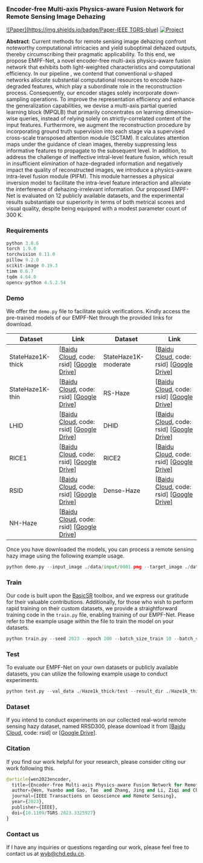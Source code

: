 ###  Encoder-free Multi-axis Physics-aware Fusion Network for Remote Sensing Image Dehazing

[![Paper](https://img.shields.io/badge/Paper-IEEE TGRS-blue)](https://ieeexplore.ieee.org/document/10287960)  [![Project](https://img.shields.io/badge/Project-GitHub-gold)](https://github.com/chdwyb/EMPF-Net)

**Abstract**: Current methods for remote sensing image dehazing confront noteworthy computational intricacies and yield suboptimal dehazed outputs, thereby circumscribing their pragmatic applicability. To this end, we propose EMPF-Net, a novel encoder-free multi-axis physics-aware fusion network that exhibits both light-weighted characteristics and computational efficiency. In our pipeline , we contend that conventional u-shaped networks allocate substantial computational resources to encode haze-degraded features, which play a subordinate role in the reconstruction process. Consequently, our encoder stages solely incorporate down-sampling operations. To improve the representation efficiency and enhance the generalization capabilities, we devise a multi-axis partial queried learning block (MPQLB) that primarily concentrates on learning dimension-wise queries, instead of relying solely on strictly-correlated content of the input features. Furthermore, we augment the reconstruction procedure by incorporating ground truth supervision into each stage via a supervised cross-scale transposed attention module (SCTAM). It calculates attention maps under the guidance of clean images, thereby suppressing less informative features to propagate to the subsequent level. In addition, to address the challenge of ineffective intral-level feature fusion, which result in insufficient elimination of haze-degraded information and negatively impact the quality of reconstructed images, we introduce a physics-aware intra-level fusion module (PIFM). This module harnesses a physical inversion model to facilitate the intra-level feature interaction and alleviate the interference of dehazing-irrelevant information. Our proposed EMPF-Net is evaluated on 12 publicly available datasets, and the experimental results substantiate our superiority in terms of both metrical scores and visual quality, despite being equipped with a modest parameter count of 300 K.

### Requirements
```python
python 3.8.6
torch 1.9.0
torchvision 0.11.0
pillow 9.2.0
scikit-image 0.19.3
timm 0.6.7
tqdm 4.64.0
opencv-python 4.5.2.54
```
### Demo
We offer the `demo.py` file to facilitate quick verifications. Kindly access the pre-trained models of our EMPF-Net through the provided links for download.

| Dataset           | Link                                                         | Dataset              | Link                                                         |
| ----------------- | ------------------------------------------------------------ | -------------------- | ------------------------------------------------------------ |
| StateHaze1K-thick | [[Baidu Cloud](https://pan.baidu.com/s/1ka78xdfXE1DHwQhvHeO4sQ), code: rsid]   [[Google Drive](https://drive.google.com/file/d/1UryeNoDfF9VYC-OM9ySGEoFuICfgOzqI/view?usp=sharing)] | StateHaze1K-moderate | [[Baidu Cloud](https://pan.baidu.com/s/1qYAC3fZmojMoJcx_1mmP1A), code: rsid]   [[Google Drive](https://drive.google.com/file/d/1qSiFiBTIdjBWPtiJHDEjsQkpcceCzFpA/view?usp=sharing)] |
| StateHaze1K-thin  | [[Baidu Cloud](https://pan.baidu.com/s/15JdjFfkmpAQQxoWH0K2skQ), code: rsid]   [[Google Drive](https://drive.google.com/file/d/1oOUrEj9jEG0tvxvLhzBdP8cCDErp0Ult/view?usp=sharing)] | RS-Haze              | [[Baidu Cloud](https://pan.baidu.com/s/1lO43sfqxZZZuO3EXCZEF2Q), code: rsid]   [[Google Drive](https://drive.google.com/file/d/1vMEynk9CCoSmskP63Zkqjo9_bQSA9t1y/view?usp=sharing)] |
| LHID              | [[Baidu Cloud](https://pan.baidu.com/s/1OFSAmGXU3cn8PP1M33Nqmg), code: rsid]   [[Google Drive](https://drive.google.com/file/d/1mZFia198BTZyz-EY4N2skCRTtcVZlRB0/view?usp=sharing)] | DHID                 | [[Baidu Cloud](https://pan.baidu.com/s/1QjHeNoj06yMDxb7o-MSImg), code: rsid]   [[Google Drive](https://drive.google.com/file/d/182EwHYiwNTYBaZvRd7k80NXn_ZX1f1Hu/view?usp=sharing)] |
| RICE1             | [[Baidu Cloud](https://pan.baidu.com/s/1MVDapqY6ZsFDM1OuwgVruA), code: rsid]   [[Google Drive](https://drive.google.com/file/d/13k5bLCaKirrG4QUm2HnQRC_ihAPK8JSA/view?usp=sharing)] | RICE2                | [[Baidu Cloud](https://pan.baidu.com/s/1gytFQlWuMjYAV9qlZpb0Mw), code: rsid]   [[Google Drive](https://drive.google.com/file/d/1pomHZNaBq6G8wGVKBL2iirXnZFbXj_8D/view?usp=sharing)] |
| RSID              | [[Baidu Cloud](https://pan.baidu.com/s/1YTe77eQg5jOTBnJ4aP3jPQ), code: rsid]   [[Google Drive](https://drive.google.com/file/d/1NAJqjfhy8o4uZhydcx4tzTRquzopWzoE/view?usp=sharing)] | Dense-Haze           | [[Baidu Cloud](https://pan.baidu.com/s/1JLeji4_HXutS-pp4VI5mNg), code: rsid]   [[Google Drive](https://drive.google.com/file/d/1G62Jji01P_HDd8YO-Z77i790qAEcNL1N/view?usp=sharing)] |
| NH-Haze           | [[Baidu Cloud](https://pan.baidu.com/s/1sg1X64DuCI-2HqV-DTB5sw), code: rsid]   [[Google Drive](https://drive.google.com/file/d/19i4fqAmIihZHP_saUUWUscOFFJFRKnXS/view?usp=sharing)] |                      |                                                              |

Once you have downloaded the models, you can process a remote sensing hazy image using the following example usage.
```python
python demo.py --input_image ./data/input/0001.png --target_image ./data/target/0001.png --result_dir ./data/result --expand_factor 128 --result_save True --resume_state ./models/RS-Haze.pth --only_last True --cuda True
```
### Train
Our code is built upon the [BasicSR](https://github.com/XPixelGroup/BasicSR) toolbox, and we express our gratitude for their valuable contributions. Additionally, for those who wish to perform rapid training on their custom datasets, we provide a straightforward training code in the `train.py` file, enabling training of our EMPF-Net. Please refer to the example usage within the file to train the model on your datasets.
```python
python train.py --seed 2023 --epoch 200 --batch_size_train 10 --batch_size_val 10 --patch_size_train 512 --patch_size_val 512 --lr 1e-3 --lr_min 1e-8 --train_data ./StateHaze1K-thick/train --val_data ./StateHaze1K-thick/val --resume_state ./model_resume.pth --save_state ./model_best.pth --cuda True --val_frequency 3 --loss_weight 0.04 --only_last False --autocast True --num_works 4
```
### Test
To evaluate our EMPF-Net on your own datasets or publicly available datasets, you can utilize the following example usage to conduct experiments.

```python
python test.py --val_data ./Haze1k_thick/test --result_dir ./Haze1k_thick/test/result/ --resume_state ./models/Haze1K-thick.pth --expand_factor 128 --result_save True --cuda True --only_last True --num_works 4
```
### Dataset

If you intend to conduct experiments on our collected real-world remote sensing hazy dataset, named RRSD300, please download it from [[Baidu Cloud](https://pan.baidu.com/s/1lM9vEvDwgDrCoyPJAW490A), code: rsid] or [[Google Drive](https://drive.google.com/file/d/198dmAL5Vrw1qm_f5t4nW8l1Jmw-HNLuy/view?usp=sharing)].

### Citation

If you find our work helpful for your research, please consider citing our work following this.

```python
@article{wen2023encoder,
  title={Encoder-free Multi-axis Physics-aware Fusion Network for Remote Sensing Image Dehazing},
  author={Wen, Yuanbo and Gao, Tao  and Zhang, Jing and Li, Ziqi and Chen, Ting},
  journal={IEEE Transactions on Geoscience and Remote Sensing},
  year={2023},
  publisher={IEEE},
  doi={10.1109/TGRS.2023.3325927}
}
```

### Contact  us

If I have any inquiries or questions regarding our work, please feel free to contact us at [wyb@chd.edu.cn](mailto:wyb@chd.edu.cn).
